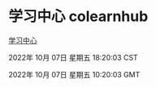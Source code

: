 # 学习中心 colearnhub
[学习中心](http://27.19.33.125:56308/colearnhub/)

2022年 10月 07日 星期五 18:20:03 CST

2022年 10月 07日 星期五 10:20:03 GMT
